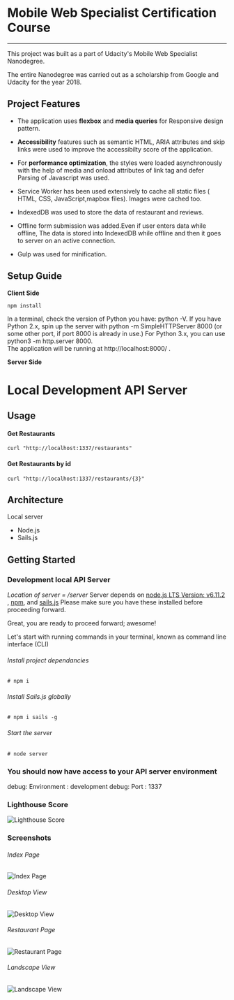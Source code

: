 # Mobile Web Specialist Certification Course
---
This project was built as a part of Udacity's Mobile Web Specialist Nanodegree.

The entire Nanodegree was carried out as a scholarship from Google and Udacity for the year 2018. 

Project Features
---
* The application uses **flexbox** and **media queries** for Responsive design pattern.

* **Accessibility** features such as semantic HTML, ARIA attributes and skip links were used to improve the accessibilty score of the application.

* For **performance optimization**, the styles were loaded asynchronously with the help of media and onload attributes of link tag and defer Parsing of Javascript was used. 

* Service Worker has been used extensively to cache all static files ( HTML, CSS, JavaScript,mapbox files). Images were cached too.

* IndexedDB was used to store the data of restaurant and reviews.

* Offline form submission was added.Even if user enters data while offline, The data is stored into IndexedDB while offline and then it goes to server on an active connection.

* Gulp was used for minification.

## Setup Guide
**Client Side**
   ```
   npm install
   ```
In a terminal, check the version of Python you have: python -V. If you have Python 2.x, spin up the server with python -m SimpleHTTPServer 8000 (or some other port, if port 8000 is already in use.) For Python 3.x, you can use python3 -m http.server 8000.   
The application will be running at http://localhost:8000/ .

**Server Side**

# Local Development API Server
## Usage
#### Get Restaurants
```
curl "http://localhost:1337/restaurants"
```
#### Get Restaurants by id
````
curl "http://localhost:1337/restaurants/{3}"
````

## Architecture
Local server
- Node.js
- Sails.js

## Getting Started

### Development local API Server
_Location of server = /server_
Server depends on [node.js LTS Version: v6.11.2 ](https://nodejs.org/en/download/), [npm](https://www.npmjs.com/get-npm), and [sails.js](http://sailsjs.com/)
Please make sure you have these installed before proceeding forward.

Great, you are ready to proceed forward; awesome!

Let's start with running commands in your terminal, known as command line interface (CLI)

###### Install project dependancies
```Install project dependancies
# npm i
```
###### Install Sails.js globally
```Install sails global
# npm i sails -g
```
###### Start the server
```Start server
# node server
```
### You should now have access to your API server environment
debug: Environment : development
debug: Port        : 1337

### Lighthouse Score
![Lighthouse Score](https://i.imgur.com/0amsJSS.png)

### Screenshots
###### Index Page
![Index Page](https://i.imgur.com/q44zdJj.jpg)

###### Desktop View
![Desktop View](https://i.imgur.com/yAFvbOo.jpg)

###### Restaurant Page
![Restaurant Page](https://i.imgur.com/AZUykds.jpg)

###### Landscape View
![Landscape View](https://i.imgur.com/GSy1lwf.jpg)
